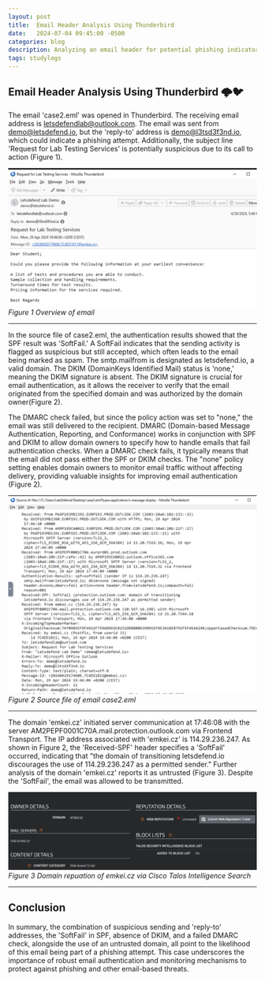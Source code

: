 ```yaml
---
layout: post
title:  Email Header Analysis Using Thunderbird
date:   2024-07-04 09:45:00 -0500
categories: blog 
description: Analyzing an email header for potential phishing indicators and authentication anomalies.
tags: studylogs 
---
```


## Email Header Analysis Using Thunderbird 🌩️🐦

The email 'case2.eml' was opened in Thunderbird. The receiving email address is letsdefendlab@outlook.com. The email was sent from demo@letsdefend.io, but the 'reply-to' address is demo@l3tsd3f3nd.io, which could indicate a phishing attempt. Additionally, the subject line 'Request for Lab Testing Services' is potentially suspicious due to its call to action (Figure 1).

![Email](/assets/img/Ha/1.png)
_Figure 1 Overview of email_  

---


In the source file of case2.eml, the authentication results showed that the SPF result was 'SoftFail.' A SoftFail indicates that the sending activity is flagged as suspicious but still accepted, which often leads to the email being marked as spam. The smtp.mailfrom is designated as letsdefend.io, a valid domain. The DKIM (DomainKeys Identified Mail) status is 'none,' meaning the DKIM signature is absent. The DKIM signature is crucial for email authentication, as it allows the receiver to verify that the email originated from the specified domain and was authorized by the domain owner(Figure 2).

The DMARC check failed, but since the policy action was set to "none," the email was still delivered to the recipient. DMARC (Domain-based Message Authentication, Reporting, and Conformance) works in conjunction with SPF and DKIM to allow domain owners to specify how to handle emails that fail authentication checks. When a DMARC check fails, it typically means that the email did not pass either the SPF or DKIM checks. The "none" policy setting enables domain owners to monitor email traffic without affecting delivery, providing valuable insights for improving email authentication (Figure 2).




![Source file](/assets/img/Ha/2.png)
_Figure 2 Source file of email case2.eml_  

---



The domain 'emkei.cz' initiated server communication at 17:46:08 with the server AM2PEPF0001C70A.mail.protection.outlook.com via Frontend Transport. The IP address associated with 'emkei.cz' is 114.29.236.247. As shown in Figure 2, the 'Received-SPF' header specifies a 'SoftFail' occurred, indicating that "the domain of transitioning letsdefend.io discourages the use of 114.29.236.247 as a permitted sender." Further analysis of the domain 'emkei.cz' reports it as untrusted (Figure 3). Despite the 'SoftFail', the email was allowed to be transmitted.

![Screenshot Cisco Talso ](/assets/img/Ha/3.png)
_Figure 3 Domain repuation of emkei.cz via Cisco Talos Intelligence Search_  

---



## Conclusion 

In summary, the combination of suspicious sending and 'reply-to' addresses, the 'SoftFail' in SPF, absence of DKIM, and a failed DMARC check, alongside the use of an untrusted domain, all point to the likelihood of this email being part of a phishing attempt. This case underscores the importance of robust email authentication and monitoring mechanisms to protect against phishing and other email-based threats.